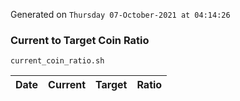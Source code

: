 Generated on `Thursday 07-October-2021 at 04:14:26`

### Current to Target Coin Ratio
`current_coin_ratio.sh`

Date|Current|Target|Ratio
---|---|---|---
